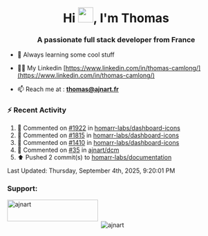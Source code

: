 <h1 align="center">Hi <img height="35px" src="https://raw.githubusercontent.com/MartinHeinz/MartinHeinz/master/wave.gif" width="35px"/>, I'm Thomas</h1>
<h3 align="center">A passionate full stack developer from France</h3>

- 🌱 Always learning some cool stuff 

- 👨‍💻 My Linkedin [https://www.linkedin.com/in/thomas-camlong/](https://www.linkedin.com/in/thomas-camlong/)

- 📫 Reach me at : **thomas@ajnart.fr**

### :zap: Recent Activity

<!--RECENT_ACTIVITY:start-->
1. 💬 Commented on [#1922](https://github.com/homarr-labs/dashboard-icons/issues/1922#issuecomment-3252800468) in [homarr-labs/dashboard-icons](https://github.com/homarr-labs/dashboard-icons)<br>
2. 💬 Commented on [#1815](https://github.com/homarr-labs/dashboard-icons/issues/1815#issuecomment-3252793664) in [homarr-labs/dashboard-icons](https://github.com/homarr-labs/dashboard-icons)<br>
3. 💬 Commented on [#1410](https://github.com/homarr-labs/dashboard-icons/pull/1410#issuecomment-3252780600) in [homarr-labs/dashboard-icons](https://github.com/homarr-labs/dashboard-icons)<br>
4. 💬 Commented on [#35](https://github.com/ajnart/dcm/pull/35#issuecomment-3250202842) in [ajnart/dcm](https://github.com/ajnart/dcm)<br>
5. ⬆️ Pushed 2 commit(s) to [homarr-labs/documentation](https://github.com/homarr-labs/documentation)<br>
<!--RECENT_ACTIVITY:end-->

<!--RECENT_ACTIVITY:last_update-->
Last Updated: Thursday, September 4th, 2025, 9:20:01 PM
<!--RECENT_ACTIVITY:last_update_end-->
<h3 align="left">Support:</h3>
<p><a href="https://ko-fi.com/ajnart"> <img align="left" src="https://cdn.ko-fi.com/cdn/kofi3.png?v=3" height="50" width="210" alt="ajnart" /></a></p><br><br>

<p>&nbsp;<img align="center" src="https://github-readme-stats.vercel.app/api?username=ajnart&show_icons=true&theme=tokyonight&locale=en" alt="ajnart" /></p>
